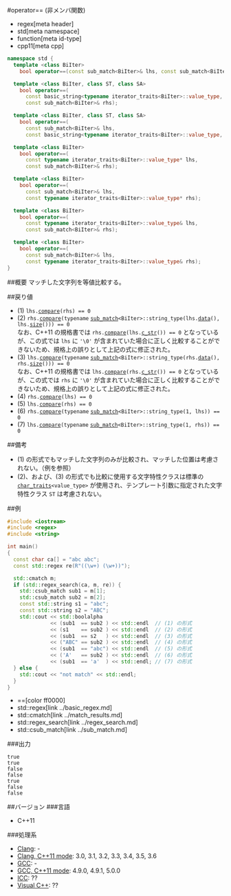 #operator== (非メンバ関数)
* regex[meta header]
* std[meta namespace]
* function[meta id-type]
* cpp11[meta cpp]

```cpp
namespace std {
  template <class BiIter>
    bool operator==(const sub_match<BiIter>& lhs, const sub_match<BiIter>& rhs);        // (1)

  template <class BiIter, class ST, class SA>
    bool operator==(
      const basic_string<typename iterator_traits<BiIter>::value_type, ST, SA>& lhs,
      const sub_match<BiIter>& rhs);                                                    // (2)

  template <class BiIter, class ST, class SA>
    bool operator==(
      const sub_match<BiIter>& lhs,
      const basic_string<typename iterator_traits<BiIter>::value_type, ST, SA>& rhs)    // (3)

  template <class BiIter>
    bool operator==(
      const typename iterator_traits<BiIter>::value_type* lhs,
      const sub_match<BiIter>& rhs);                                                    // (4)

  template <class BiIter>
    bool operator==(
      const sub_match<BiIter>& lhs,
      const typename iterator_traits<BiIter>::value_type* rhs);                         // (5)

  template <class BiIter>
    bool operator==(
      const typename iterator_traits<BiIter>::value_type& lhs,
      const sub_match<BiIter>& rhs);                                                    // (6)

  template <class BiIter>
    bool operator==(
      const sub_match<BiIter>& lhs,
      const typename iterator_traits<BiIter>::value_type& rhs);                         // (7)
}
```

##概要
マッチした文字列を等値比較する。


##戻り値
- (1) `lhs.`[`compare`](compare.md)`(rhs) == 0`
- (2) `rhs.`[`compare`](compare.md)`(typename` [`sub_match`](../sub_match.md)`<BiIter>::string_type(lhs.`[`data`](../../string/basic_string/data.md)`(), lhs.`[`size`](../../string/basic_string/size.md)`())) == 0`  
	なお、C++11 の規格書では `rhs.`[`compare`](compare.md)`(lhs.`[`c_str`](../../string/basic_string/c_str.md)`()) == 0` となっているが、この式では `lhs` に `'\0'` が含まれていた場合に正しく比較することができないため、規格上の誤りとして上記の式に修正された。
- (3) `lhs.`[`compare`](compare.md)`(typename` [`sub_match`](../sub_match.md)`<BiIter>::string_type(rhs.`[`data`](../../string/basic_string/data.md)`(), rhs.`[`size`](../../string/basic_string/size.md)`())) == 0`  
	なお、C++11 の規格書では `lhs.`[`compare`](compare.md)`(rhs.`[`c_str`](../../string/basic_string/c_str.md)`()) == 0` となっているが、この式では `rhs` に `'\0'` が含まれていた場合に正しく比較することができないため、規格上の誤りとして上記の式に修正された。
- (4) `rhs.`[`compare`](compare.md)`(lhs) == 0`
- (5) `lhs.`[`compare`](compare.md)`(rhs) == 0`
- (6) `rhs.`[`compare`](compare.md)`(typename` [`sub_match`](../sub_match.md)`<BiIter>::string_type(1, lhs)) == 0`
- (7) `lhs.`[`compare`](compare.md)`(typename` [`sub_match`](../sub_match.md)`<BiIter>::string_type(1, rhs)) == 0`

##備考
- (1) の形式でもマッチした文字列のみが比較され、マッチした位置は考慮されない。（例を参照）
- (2)、および、(3) の形式でも比較に使用する文字特性クラスは標準の [`char_traits`](../../string/char_traits.md)`<value_type>` が使用され、テンプレート引数に指定された文字特性クラス `ST` は考慮されない。


##例
```cpp
#include <iostream>
#include <regex>
#include <string>

int main()
{
  const char ca[] = "abc abc";
  const std::regex re(R"((\w+) (\w+))");

  std::cmatch m;
  if (std::regex_search(ca, m, re)) {
    std::csub_match sub1 = m[1];
    std::csub_match sub2 = m[2];
    const std::string s1 = "abc";
    const std::string s2 = "ABC";
    std::cout << std::boolalpha
              << (sub1  == sub2 ) << std::endl  // (1) の形式
              << (s1    == sub2 ) << std::endl  // (2) の形式
              << (sub1  == s2   ) << std::endl  // (3) の形式
              << ("ABC" == sub2 ) << std::endl  // (4) の形式
              << (sub1  == "abc") << std::endl  // (5) の形式
              << ('A'   == sub2 ) << std::endl  // (6) の形式
              << (sub1  == 'a'  ) << std::endl; // (7) の形式
  } else {
    std::cout << "not match" << std::endl;
  }
}
```
* ==[color ff0000]
* std::regex[link ../basic_regex.md]
* std::cmatch[link ../match_results.md]
* std::regex_search[link ../regex_search.md]
* std::csub_match[link ../sub_match.md]

###出力
```
true
true
false
false
true
false
false
```


##バージョン
###言語
- C++11

###処理系
- [Clang](/implementation.md#clang): -
- [Clang, C++11 mode](/implementation.md#clang): 3.0, 3.1, 3.2, 3.3, 3.4, 3.5, 3.6
- [GCC](/implementation.md#gcc): -
- [GCC, C++11 mode](/implementation.md#gcc): 4.9.0, 4.9.1, 5.0.0
- [ICC](/implementation.md#icc): ??
- [Visual C++](/implementation.md#visual_cpp): ??
